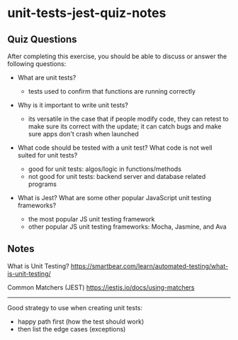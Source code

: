 # unit-tests-jest-quiz-notes

## Quiz Questions

After completing this exercise, you should be able to discuss or answer the following questions:

- What are unit tests?

  - tests used to confirm that functions are running correctly

- Why is it important to write unit tests?

  - its versatile in the case that if people modify code, they can retest to make sure its correct with the update; it can catch bugs and make sure apps don't crash when launched

- What code should be tested with a unit test? What code is not well suited for unit tests?

  - good for unit tests: algos/logic in functions/methods
  - not good for unit tests: backend server and database related programs

- What is Jest? What are some other popular JavaScript unit testing frameworks?
  - the most popular JS unit testing framework
  - other popular JS unit testing frameworks: Mocha, Jasmine, and Ava

## Notes

What is Unit Testing?
https://smartbear.com/learn/automated-testing/what-is-unit-testing/

Common Matchers (JEST)
https://jestjs.io/docs/using-matchers

---

Good strategy to use when creating unit tests:

- happy path first (how the test should work)
- then list the edge cases (exceptions)
